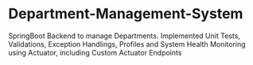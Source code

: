 # Department-Management-System
SpringBoot Backend to manage Departments. Implemented Unit Tests, Validations, Exception Handlings, Profiles and System Health Monitoring using Actuator, including Custom Actuator Endpoints
